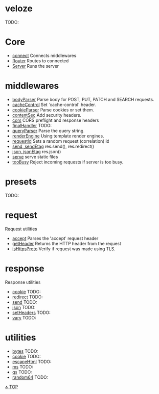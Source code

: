 # veloze

TODO:

# Core

- [connect](./core/connect.md) Connects middlewares
- [Router](./core/Router.md) Routes to connected 
- [Server](./core/Server.md) Runs the server

# middlewares

- [bodyParser](./middleware/bodyParser.md) Parse body for POST, PUT, PATCH and
  SEARCH requests.
- [cacheControl](./middleware/cacheControl.md) Set 'cache-control' header.
- [cookieParser](./middleware/cookieParser.md) Parse cookies or set them.
- [contentSec](./middleware/contentSec.md) Add security headers.
- [cors](./middleware/cors.md) CORS preflight and response headers
- [finalHandler](./middleware/finalHandler.md) TODO:
- [queryParser](./middleware/queryParser.md) Parse the query string.
- [renderEngine](./middleware/renderEngine.md) Using template render engines.
- [requestId](./middleware/requestId.md) Sets a random request (correlation) id
- [send, sendEtag](./middleware/send.md) res.send(), res.redirect()
- [json, jsonEtag](./middleware/json.md) res.json()
- [serve](./middleware/serve.md) serve static files
- [tooBusy](./middleware/tooBusy.md) Reject incoming requests if server is too
  busy.

# presets

TODO:

# request

Request utilities

- [accept](./request/accept.md) Parses the 'accept' request header
- [getHeader](./request/getHeader.md) Returns the HTTP header from the request
- [isHttpsProto](./request/isHttpsProto.md) Verify if request was made using TLS.

# response

Response utilities

- [cookie](./response/cookie.md) TODO:
- [redirect](./response/redirect.md) TODO:
- [send](./response/send.md) TODO:
- [json](./response/json.md) TODO:
- [setHeaders](./response/setHeaders.md) TODO:
- [vary](./response/vary.md) TODO:

# utilities

- [bytes](./utils/bytes.md) TODO:
- [cookie](./utils/cookie.md) TODO:
- [escapeHtml](./utils/escapeHtml.md) TODO:
- [ms](./utils/ms.md) TODO:
- [qs](./utils/qs.md) TODO:
- [random64](./utils/random64.md) TODO:

[🔝 TOP](#top)
